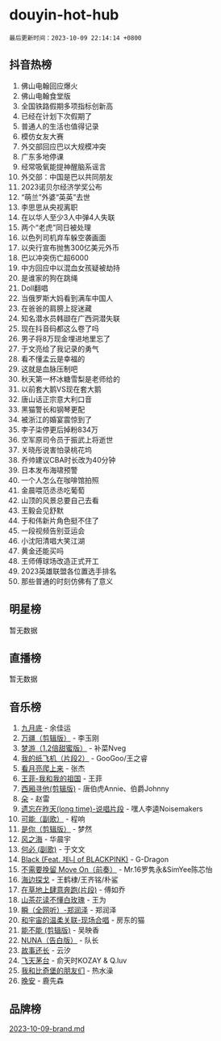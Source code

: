 # douyin-hot-hub

`最后更新时间：2023-10-09 22:14:14 +0800`

## 抖音热榜

1. 佛山电翰回应爆火
1. 佛山电翰食堂版
1. 全国铁路假期多项指标创新高
1. 已经在计划下次假期了
1. 普通人的生活也值得记录
1. 模仿女友大赛
1. 外交部回应巴以大规模冲突
1. 广东多地停课
1. 经常吸氧能提神醒脑系谣言
1. 外交部：中国是巴以共同朋友
1. 2023诺贝尔经济学奖公布
1. “萌兰”外婆“英英”去世
1. 李思思从央视离职
1. 在以华人至少3人中弹4人失联
1. 两个“老虎”同日被处理
1. 以色列司机弃车躲空袭画面
1. 以央行宣布抛售300亿美元外币
1. 巴以冲突伤亡超6000
1. 中方回应中以混血女孩疑被劫持
1. 是谁家的狗在跳绳
1. Doll翻唱
1. 当俄罗斯大妈看到满车中国人
1. 在爸爸的肩膀上捉迷藏
1. 知名潜水员韩颋在广西洞潜失联
1. 现在抖音码都这么卷了吗
1. 男子将8万现金埋进地里忘了
1. 于文亮给了我记录的勇气
1. 看不懂孟云是幸福的
1. 这就是血脉压制吧
1. 秋天第一杯冰糖雪梨是老师给的
1. 以前套大鹅VS现在套大鹅
1. 唐山话正宗意大利口音
1. 黑猫警长和钢琴更配
1. 被浙江的婚宴震惊到了
1. 李子柒停更后掉粉834万
1. 空军原司令员于振武上将逝世
1. 关晓彤说害怕录桃花坞
1. 乔帅建议CBA时长改为40分钟
1. 日本发布海啸预警
1. 一个人怎么在咖啡馆拍照
1. 金晨喂范丞丞吃葡萄
1. 山顶的风景总要自己去看
1. 王毅会见舒默
1. 于和伟新片角色挺不住了
1. 一段视频告别亚运会
1. 小沈阳清唱大笑江湖
1. 黄金还能买吗
1. 王师傅球场改造正式开工
1. 2023英雄联盟各位置选手排名
1. 那些普通的时刻仿佛有了意义

## 明星榜

暂无数据

## 直播榜

暂无数据

## 音乐榜

1. [九月底](https://sf3-cdn-tos.douyinstatic.com/obj/tos-cn-ve-2774/oMfewG4PDTFhF8iz3OGQ7ABH5i6fCgnMaoCbzZ) - 余佳运
1. [万疆（剪辑版）](https://sf3-cdn-tos.douyinstatic.com/obj/tos-cn-ve-2774/ooG7oVgFlDTelKCjCsTTobQvbdtj1BBQXnfZd8) - 李玉刚
1. [梦游（1.2倍甜蜜版）](https://sf3-cdn-tos.douyinstatic.com/obj/tos-cn-ve-2774/o4gyAUm8hwufoEABmwVIiQtHsFuGzAEEWtNMzo) - 补菜Nveg
1. [我的纸飞机（片段2）](https://sf6-cdn-tos.douyinstatic.com/obj/tos-cn-ve-2774/oM2ZrKcg2CD5AeRB2gkeXOFB1IxAGJdZPazYHf) - GooGoo/王之睿
1. [看月亮爬上来](https://sf6-cdn-tos.douyinstatic.com/obj/tos-cn-ve-2774/356c324112764016b25295e535f2daf0) - 张杰
1. [王菲-我和我的祖国](https://sf6-cdn-tos.douyinstatic.com/obj/tos-cn-ve-2774/3ef0f373017541e18566595c96123cab) - 王菲
1. [西厢寻他(剪辑版)](https://sf3-cdn-tos.douyinstatic.com/obj/tos-cn-ve-2774/oUsAVfAQKlRNxEv5qxvIB8o5qmIWUcXbzJKJhw) - 唐伯虎Annie、伯爵Johnny
1. [朵](https://sf3-cdn-tos.douyinstatic.com/obj/tos-cn-ve-2774/932f5bdfcd7c47b880525e92ab8a4999) - 赵雷
1. [遗忘在昨天(long time)-说唱片段](https://sf3-cdn-tos.douyinstatic.com/obj/tos-cn-ve-2774/oIynqctDJIzUJY3Q2CeIFe5nA2gC7DS2bfZamd) - 嘿人李逵Noisemakers
1. [可能（副歌）](https://sf3-cdn-tos.douyinstatic.com/obj/tos-cn-ve-2774/cde1731888894259b333569393c2fb51) - 程响
1. [是你（剪辑版）](https://sf6-cdn-tos.douyinstatic.com/obj/tos-cn-ve-2774/46019dae783c4c969944217fe1cfafc4) - 梦然
1. [风之海](https://sf6-cdn-tos.douyinstatic.com/obj/tos-cn-ve-2774/oInqZ2gFbCQvB6wZNnZlJpBcfDBQ8t1e1XwYAi) - 华晨宇
1. [何必 (副歌)](https://sf6-cdn-tos.douyinstatic.com/obj/tos-cn-ve-2774/okuRVVnhXysQOM6IEAfyBsgzwvoF7Az6tNiWDB) - 于文文
1. [Black (Feat. 제니 of BLACKPINK)](https://sf3-cdn-tos.douyinstatic.com/obj/tos-cn-ve-2774/2eb92e2debbe4fe0a552bc099aef7f28) - G-Dragon
1. [不需要挽留 Move On（前奏）](https://sf6-cdn-tos.douyinstatic.com/obj/tos-cn-ve-2774/ooCBhgCCkF4nExzQL9WZSUbitfA8IsDkgQIYhe) - Mr.16罗隽永&SimYee陈芯怡
1. [海边探戈](https://sf3-cdn-tos.douyinstatic.com/obj/tos-cn-ve-2774/os9gE0VQCGqt6VQkZDyBBYvfSDY0QFe3vVmubn) - 王鹤棣/王齐铭/朴鲨
1. [在草地上肆意奔跑(片段)](https://sf3-cdn-tos.douyinstatic.com/obj/tos-cn-ve-2774/8831d494742f45dabdfa8adb8b817259) - 傅如乔
1. [山茶花读不懂白玫瑰](https://sf3-cdn-tos.douyinstatic.com/obj/tos-cn-ve-2774/osfn8B7DktrRHEPJgPCfDbw7QDQEkwC16BxZg9) - 王为
1. [瞬（全网听）-郑润泽](https://sf3-cdn-tos.douyinstatic.com/obj/tos-cn-ve-2774/o4Vb9eJZClCZTnRQYy0BRSeHGrDtrkrQgIBvQt) - 郑润泽
1. [和宇宙的温柔关联-现场合唱](https://sf6-cdn-tos.douyinstatic.com/obj/tos-cn-ve-2774/o0hONGDYQBgk0e5bqDeQOonVmncA6tC2nBwZLT) - 房东的猫
1. [能不能 (剪辑版)](https://sf3-cdn-tos.douyinstatic.com/obj/tos-cn-ve-2774/fc4a6c45b4a34277ba4088e1d7fdff98) - 吴映香
1. [NUNA（告白版）](https://sf6-cdn-tos.douyinstatic.com/obj/tos-cn-ve-2774/a65828cbd8ce41a78a430a58b49f4feb) - 队长
1. [故事还长](https://sf3-cdn-tos.douyinstatic.com/obj/tos-cn-ve-2774/30a26758c8594f0ab81ac675c33ee2c5) - 云汐
1. [飞天茅台](https://sf6-cdn-tos.douyinstatic.com/obj/tos-cn-ve-2774/o4GhTV5kIuMWmC2Ai1WzNglssgBfQaqQCSLxUU) - 俞天时KOZAY & Q.luv
1. [我和比奇堡的朋友们](https://sf3-cdn-tos.douyinstatic.com/obj/tos-cn-ve-2774/f0505db981ea4a6d91453a15924a82aa) - 热水澡
1. [晚安](https://sf6-cdn-tos.douyinstatic.com/obj/tos-cn-ve-2774/a724c5e224464218839820f4e4fd632f) - 鹿先森

## 品牌榜

[2023-10-09-brand.md](2023-10-09-brand.md)
